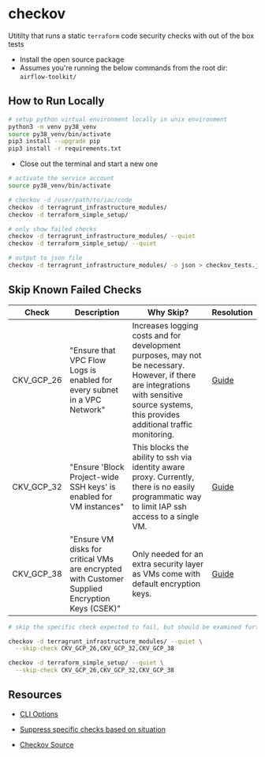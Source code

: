 # checkov

Utitilty that runs a static `terraform` code security checks with out of the box tests

- Install the open source package
- Assumes you're running the below commands from the root dir: `airflow-toolkit/`

## How to Run Locally

```bash
# setup python virtual environment locally in unix environment
python3 -m venv py38_venv
source py38_venv/bin/activate
pip3 install --upgrade pip
pip3 install -r requirements.txt
```

- Close out the terminal and start a new one

```bash
# activate the service account
source py38_venv/bin/activate

# checkov -d /user/path/to/iac/code
checkov -d terragrunt_infrastructure_modules/
checkov -d terraform_simple_setup/

# only show failed checks
checkov -d terragrunt_infrastructure_modules/ --quiet
checkov -d terraform_simple_setup/ --quiet

# output to json file
checkov -d terragrunt_infrastructure_modules/ -o json > checkov_tests.json
```

## Skip Known Failed Checks

| Check      | Description                                                                                    | Why Skip?                                                                                                                                                                                  | Resolution                                                                           |
| ---------- | ---------------------------------------------------------------------------------------------- | ------------------------------------------------------------------------------------------------------------------------------------------------------------------------------------------ | ------------------------------------------------------------------------------------ |
| CKV_GCP_26 | "Ensure that VPC Flow Logs is enabled for every subnet in a VPC Network"                       | Increases logging costs and for development purposes, may not be necessary. However, if there are integrations with sensitive source systems, this provides additional traffic monitoring. | [Guide](https://docs.bridgecrew.io/docs/bc_gcp_logging_1)                            |
| CKV_GCP_32 | "Ensure 'Block Project-wide SSH keys' is enabled for VM instances"                             | This blocks the ability to ssh via identity aware proxy. Currently, there is no easily programmatic way to limit IAP ssh access to a single VM.                                            | [Guide](https://docs.bridgecrew.io/docs/bc_gcp_networking_8)                         |
| CKV_GCP_38 | "Ensure VM disks for critical VMs are encrypted with Customer Supplied Encryption Keys (CSEK)" | Only needed for an extra security layer as VMs come with default encryption keys.                                                                                                          | [Guide](https://docs.bridgecrew.io/docs/encrypt-boot-disks-for-instances-with-cseks) |

```bash
# skip the specific check expected to fail, but should be examined further for production deployments

checkov -d terragrunt_infrastructure_modules/ --quiet \
  --skip-check CKV_GCP_26,CKV_GCP_32,CKV_GCP_38

checkov -d terraform_simple_setup/ --quiet \
  --skip-check CKV_GCP_26,CKV_GCP_32,CKV_GCP_38

```

## Resources

- [CLI Options](https://www.checkov.io/1.Introduction/Getting%20Started.html)

- [Suppress specific checks based on situation](https://github.com/bridgecrewio/checkov/blob/master/docs/2.Concepts/Suppressions.md)

- [Checkov Source](https://github.com/bridgecrewio/checkov)
